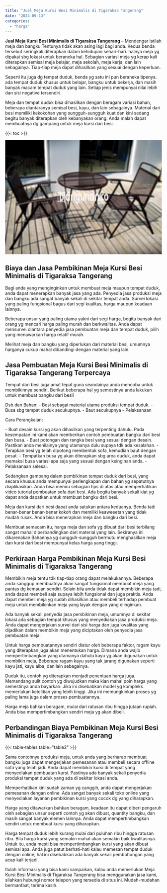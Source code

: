 ```yaml
---
title: "Jual Meja Kursi Besi Minimalis di Tigaraksa Tangerang"
date: "2024-09-13"
categories: 
  - "harga"
---
```


**Jual Meja Kursi Besi Minimalis di Tigaraksa Tangerang** – Mendengar istilah meja dan bangku Tentunya tidak akan asing lagi bagi anda. Kedua benda tersebut seringkali diterapkan dalam kehidupan sehari-hari. halnya meja yg dipakai sbg lokasi untuk beraneka hal. Sebagian variasi meja yg kerap kali diterapkan semisal meja belajar, meja sekolah, meja kerja, dan lain sebagainya. Tiap-tiap meja dapat dihasilkan yang sesuai dengan keperluan.

Seperti itu juga dg tempat duduk, benda yg satu ini pun beraneka tipenya. ada tempat duduk khusus untuk belajar, bangku untuk bekerja, dan masih banyak macam tempat duduk yang lain. Setiap jenis mempunyai nilai lebih dan sisi negative tersendiri.

Meja dan tempat duduk bisa dihasilkan dengan beragam variasi bahan, beberapa diantaranya semisal besi, kayu, dan lain sebagainya. Material dari besi memiliki kekokohan yang sungguh-sungguh kuat dan kini sedang begitu banyak diterapkan oleh kebanyakan orang. Anda malah dapat membuatnya dg gampang untuk meja kursi dan besi.

{{< toc >}}

![Jual Meja Kursi Besi Minimalis di Tigaraksa Tangerang](/images/jual-meja-besi-murah30.png)

## Biaya dan Jasa Pembikinan Meja Kursi Besi Minimalis di Tigaraksa Tangerang

Bagi anda yang menginginkan untuk membuat meja maupun tempat duduk, anda dapat menerapkan banyak jasa yang ada. Penyedia jasa produksi meja dan bangku ada sangat banyak sekali di sekitar tempat anda. Survei lokasi yang paling fungsional bagus dari segi kualitas, harga maupun keadaan lainnya.

Beberapa unsur yang paling utama yakni dari segi harga, begitu banyak dari orang yg mencari harga paling murah dan berkwalitas. Anda dapat mensurvei diantara penyedia jasa pembuatan meja dan tempat duduk, pilih yang menawarkan harga relatif murah.

Melihat meja dan bangku yang diperlukan dari material besi, umumnya harganya cukup mahal dibandingi dengan material yang lain.

## Jasa Pembuatan Meja Kursi Besi Minimalis di Tigaraksa Tangerang Terpercaya

Tempat dari besi juga amat tepat guna seandainya anda mencoba untuk membikinnya sendiri. Berikut beberapa hal yg semestinya anda lakukan untuk membuat bangku dari besi!

Dsb dan Bahan: - Besi sebagai material utama produksi tempat duduk. - Busa sbg tempat duduk secukupnya. - Baut secukupnya - Pelaksanaan

Cara Perangkaian:

\- Buat desain kursi yg akan dihasilkan yang terpenting dahulu. Pada kesempatan ini kami akan memberikan contoh pembuatan bangku dari besi dan busa. - Buat potongan dan rangka besi yang sesuai dengan desain. Pastikan anda menilainya yang utamanya dulu supaya tdk ada kesalahan. - Terapkan besi yg telah dipotong membentuk sofa, kemudian baut dengan pesat. - Tempatkan busa yg akan diterapkan sbg area duduk, anda dapat memakai busa variasi apa saja yang sesuai dengan keinginan anda. - Pelaksanaan selesai.

Sedangkan gampang dalam pembikinan tempat duduk dari besi, yang secara khusus anda mempunyai perlengkapan dan bahan yg sepatutnya diaplikasikan. Anda bisa meniru sebagian tips di atas atau memperhatikan video tutorial pembuatan sofa dari besi. Ada begitu banyak sekali kiat yg dapat anda dapatkan untuk membuat bangku dari besi.

Meja dan kursi dari besi dapat anda satukan antara keduanya. Benda tadi benar-benar benar-benar kokoh dan memiliki keaweeetan yang tidak mudah rusak. Anda bisa menerapkan meja dan bangku dari besi.

Membuat semacam itu, harga meja dan sofa yg dibuat dari besi terbilang sangat mahal diperbandingkan dari material yang lain. Sekiranya ini dikarenakan Bahannya yg sungguh-sungguh bermutu menghasilkan meja dan kursi dari besi mempunyai kelas harga yang tinggi.

## Perkiraan Harga Pembikinan Meja Kursi Besi Minimalis di Tigaraksa Tangerang

Membikin meja tentu tdk tiap-tiap orang dapat melakukannya. Beberapa anda sanggup membuatnya akan sangat fungsional membuat meja yang pantas dg kemauan sendiri. Selain bila anda tidak dapat membikin meja tadi, anda dapat membeli saja supaya lebih fungsional dan juga praktis. Anda dapat membeli meja yg sudah dihasilkan atau membeli terhadap pembuat meja untuk membikinkan meja yang layak dengan yang diinginkan.

Ada banyak sekali penyedia jasa pembikinan meja, umumnya di sekitar lokasi ada sebagian tempat khusus yang menyediakan jasa produksi meja. Anda dapat mengerjakan survei dari sisi harga dan juga kwalitas yang dijadikan dalam membikin meja yang diciptakan oleh penyedia jasa pembuatan meja.

Untuk harga pembuatannya sendiri diatur oleh beberapa faktor, ragam kayu yang diterapkan juga akan menentukan harga. Dimana anda wajib mempertimbangkan yang utamanya dahulu kayu yg akan digunakan untuk membikin meja, Beberapa ragam kayu yang tak jarang digunakan seperti kayu jati, kayu alba, dan lain sebagainya.

Duduk itu, contoh yg diterapkan menjadi penentuan harga juga. Memandang sulit contoh yg diwujudkan maka kian mahal poin harga yang semestinya anda bayarkan. Jika ini disebabkan model yg kompleks memerlukan ketelitian yang lebih tinggi. Jika ini memungkinkan proses yg paling lama juga dalam proses pembuatannya.

Harga meja bahkan beragam, mulai dari ratusan ribu hingga jutaan rupiah. Anda bisa mempertimbangkan sendiri meja yg akan dibeli.

## Perbandingan Biaya Pembikinan Meja Kursi Besi Minimalis di Tigaraksa Tangerang

{{< table-tables table="table2" >}}

Sama contohnya produksi meja, untuk anda yang berharap membuat bangku juga dapat mengerjakan pemesanan atau membeli secara offline sofa yang telah jadi. Anda dapat membikin kursi di tempat yang menyediakan pembuatan kursi. Pastinya ada banyak sekali penyedia produksi tempat duduk yang ada di sekitar lokasi anda.

Memperhatikan kini sudah zaman yg canggih, anda dapat mengerjakan pemesanan dengan online. Ada sangat banyak sekali toko online yang menyediakan layanan pembikinan kursi yang cocok dg yang diharapkan.

Harga yang ditawarkan bahkan beragam, keadaan itu dapat diberi pengaruh oleh sebagian unsur seperti contoh yg akan dibuat, quantity bangku, dan masih sangat banyak elemen lainnya. Anda dapat mempertimbangkan sendiri untuk membuat kursi yang diharapkan.

Harga tempat duduk lebih kurang mulai dari puluhan ribu hingga ratusan ribu. Bila harga kursi yang semakin mahal akan semakin baik kwalitasnya. Untuk itu, anda mesti bisa mempertimbangkan kursi yang akan dibuat semisal apa. Anda juga patut berhati-hati kalau memesan tempat duduk dengan online, hal ini disebabkan ada banyak sekali pembohongan yang acap kali terjadi.

Itulah informasi yang bisa kami sampaikan, kalau anda memerlukan Meja Kursi Besi Minimalis di Tigaraksa Tangerang bisa menggunakan jasa kami, silahkan hubungi nomor telepon yang tersedia di situs ini. Mudah-mudahan bermanfaat, terima kasih.
